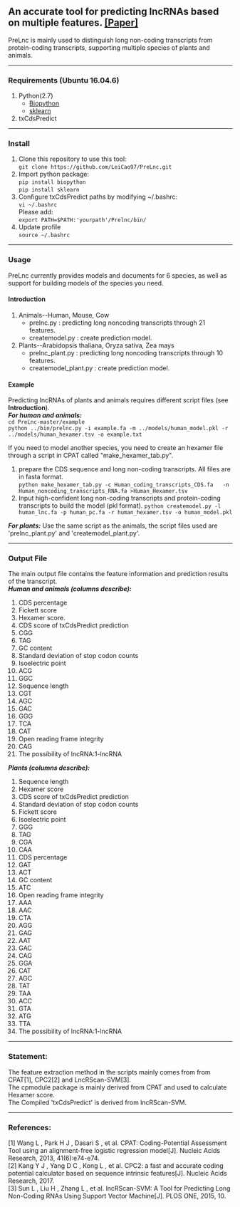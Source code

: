 ## An accurate tool for predicting lncRNAs based on multiple features. [[Paper]](https://www.mdpi.com/2073-4425/11/9/981/htm)
PreLnc is mainly used to distinguish long non-coding transcripts from protein-coding transcripts, supporting multiple species of plants and animals.   

---
### Requirements (Ubuntu 16.04.6) 
1. Python(2.7) 
    * [Biopython](https://biopython.org)   
    * [sklearn](https://scikit-learn.org)  
2. txCdsPredict   

---
### Install
1. Clone this repository to use this tool:  
`git clone https://github.com/LeiCao97/PreLnc.git`  
2. Import python package:  
`pip install biopython`   
`pip install sklearn`    
3. Configure txCdsPredict paths by modifying ~/.bashrc:  
`vi ~/.bashrc`   
Please add:  
 `export PATH=$PATH:'yourpath'/Prelnc/bin/`  
4. Update profile  
`source ~/.bashrc` 

--- 
### Usage
PreLnc currently provides models and documents for 6 species, as well as support for building models of the species you need. 
#### Introduction  
1. Animals--Human, Mouse, Cow
	- prelnc.py : predicting long noncoding transcripts through 21 features.  
	- createmodel.py : create prediction model. 
2. Plants--Arabidopsis thaliana, Oryza sativa, Zea mays  
	- prelnc\_plant.py : predicting long noncoding transcripts through 10 features.
	- createmodel\_plant.py :  create prediction model.

#### Example  
Predicting lncRNAs of plants and animals requires different script files (see **Introduction**).  
***For human and animals:***  
`cd PreLnc-master/example`   
`python ../bin/prelnc.py -i example.fa -m ../models/human_model.pkl -r ../models/human_hexamer.tsv -o example.txt`

If you need to model another species, you need to create an hexamer file through a script in CPAT called "make\_hexamer\_tab.py".  
1. prepare the CDS sequence and long non-coding transcripts. All files are in fasta format.   
`python make_hexamer_tab.py -c Human_coding_transcripts_CDS.fa   -n Human_noncoding_transcripts_RNA.fa >Human_Hexamer.tsv`
2. Input high-confident long non-coding transcripts and protein-coding transcripts to build the model (pkl format).
`python createmodel.py -l human_lnc.fa -p human_pc.fa -r human_hexamer.tsv -o human_model.pkl`

***For plants:***
Use the same script as the animals, the script files used are 'prelnc\_plant.py' and 'createmodel\_plant.py'.

--- 
### Output File 
The main output file contains the feature information and prediction results of the transcript.  
***Human and animals (columns describe):***  
1. CDS percentage  
2. Fickett score  
3. Hexamer score.  
4. CDS score of txCdsPredict prediction  
5. CGG   
6. TAG   
7. GC content  
8. Standard deviation of stop codon counts   
9. Isoelectric point   
10. ACG  
11. GGC  
12. Sequence length  
13. CGT  
14. AGC  
15. GAC  
16. GGG  
17. TCA  
18. CAT  
19. Open reading frame integrity   
20. CAG   
21. The possibility of lncRNA:1-lncRNA   

***Plants (columns describe):***  
1. Sequence length  
2. Hexamer score  
3. CDS score of txCdsPredict prediction   
4. Standard deviation of stop codon counts   
5. Fickett score   
6. Isoelectric point          
7. GGG   
8. TAG   
9. CGA   
10. CAA   
11. CDS percentage   
12. GAT   
13. ACT   
14. GC content    
15. ATC   
16. Open reading frame integrity   
17. AAA   
18. AAC   
19. CTA   
20. AGG   
21. GAG   
22. AAT   
23. GAC   
24. CAG   
25. GGA   
26. CAT   
27. AGC   
28. TAT   
29. TAA   
30. ACC   
31. GTA   
32. ATG   
33. TTA       
34. The possibility of lncRNA:1-lncRNA   

---
### Statement: 
The feature extraction method in the scripts mainly comes from from CPAT[1], CPC2[2] and LncRScan-SVM[3].  
The cpmodule package is mainly derived from CPAT and used to calculate Hexamer score.   
The Compiled 'txCdsPredict' is derived from lncRScan-SVM.  

---
### References:  
[1] Wang L , Park H J , Dasari S , et al. CPAT: Coding-Potential Assessment Tool using an alignment-free logistic regression model[J]. Nucleic Acids Research, 2013, 41(6):e74-e74.  
[2] Kang Y J , Yang D C , Kong L , et al. CPC2: a fast and accurate coding potential calculator based on sequence intrinsic features[J]. Nucleic Acids Research, 2017.  
[3] Sun L , Liu H , Zhang L , et al. lncRScan-SVM: A Tool for Predicting Long Non-Coding RNAs Using Support Vector Machine[J]. PLOS ONE, 2015, 10.





